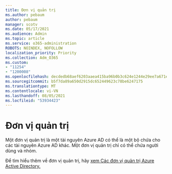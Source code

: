 ```yaml
---
title: Đơn vị quản trị
ms.author: pebaum
author: pebaum
manager: scotv
ms.date: 05/17/2021
ms.audience: Admin
ms.topic: article
ms.service: o365-administration
ROBOTS: NOINDEX, NOFOLLOW
localization_priority: Priority
ms.collection: Adm_O365
ms.custom:
- "11254"
- "1200008"
ms.openlocfilehash: decdedb68aef6203aaea415ba96b0b3c624e1244e29ee7a671ee0d06d964f837
ms.sourcegitcommit: b5f7da89a650d2915dc652449623c78be6247175
ms.translationtype: MT
ms.contentlocale: vi-VN
ms.lasthandoff: 08/05/2021
ms.locfileid: "53934423"
---
```

# <a name="administrative-units"></a>Đơn vị quản trị

Một đơn vị quản trị là một tài nguyên Azure AD có thể là một bộ chứa cho các tài nguyên Azure AD khác. Một đơn vị quản trị chỉ có thể chứa người dùng và nhóm.

Để tìm hiểu thêm về đơn vị quản trị, hãy [xem Các đơn vị quản trị Azure Active Directory.](/azure/active-directory/roles/administrative-units)